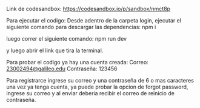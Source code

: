 Link de codesandbox:
https://codesandbox.io/p/sandbox/nmct8p


Para ejecutar el codigo:
Desde adentro de la carpeta login, ejecutar el siguiente comando para descargar las dependencias:
npm i

luego correr el siguiente comando:
npm run dev

y luego abrir el link que tira la terminal. 

Para probar el codigo ya hay una cuenta creada:
Correo: 23002494@galileo.edu
Contraseña: 123456

Para registrarce ingrese su correo y una contraseña de 6 o mas caracteres
una vez ya tenga cuenta, ya puede probar la opcion de forgot password, ingrese su correo y al enviar deberia recibir el correo de reinicio de contraseña.